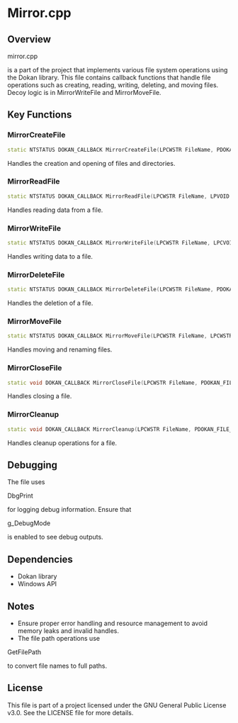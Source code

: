 # Mirror.cpp

## Overview


mirror.cpp

 is a part of the project that implements various file system operations using the Dokan library. This file contains callback functions that handle file operations such as creating, reading, writing, deleting, and moving files. Decoy logic is in MirrorWriteFile and MirrorMoveFile.

## Key Functions

### MirrorCreateFile
```cpp
static NTSTATUS DOKAN_CALLBACK MirrorCreateFile(LPCWSTR FileName, PDOKAN_IO_SECURITY_CONTEXT SecurityContext, ACCESS_MASK DesiredAccess, ULONG FileAttributes, ULONG ShareAccess, ULONG CreateDisposition, ULONG CreateOptions, PDOKAN_FILE_INFO DokanFileInfo);
```
Handles the creation and opening of files and directories.

### MirrorReadFile
```cpp
static NTSTATUS DOKAN_CALLBACK MirrorReadFile(LPCWSTR FileName, LPVOID Buffer, DWORD BufferLength, LPDWORD ReadLength, LONGLONG Offset, PDOKAN_FILE_INFO DokanFileInfo);
```
Handles reading data from a file.

### MirrorWriteFile
```cpp
static NTSTATUS DOKAN_CALLBACK MirrorWriteFile(LPCWSTR FileName, LPCVOID Buffer, DWORD NumberOfBytesToWrite, LPDWORD NumberOfBytesWritten, LONGLONG Offset, PDOKAN_FILE_INFO DokanFileInfo);
```
Handles writing data to a file.

### MirrorDeleteFile
```cpp
static NTSTATUS DOKAN_CALLBACK MirrorDeleteFile(LPCWSTR FileName, PDOKAN_FILE_INFO DokanFileInfo);
```
Handles the deletion of a file.

### MirrorMoveFile
```cpp
static NTSTATUS DOKAN_CALLBACK MirrorMoveFile(LPCWSTR FileName, LPCWSTR NewFileName, BOOL ReplaceIfExisting, PDOKAN_FILE_INFO DokanFileInfo);
```
Handles moving and renaming files.

### MirrorCloseFile
```cpp
static void DOKAN_CALLBACK MirrorCloseFile(LPCWSTR FileName, PDOKAN_FILE_INFO DokanFileInfo);
```
Handles closing a file.

### MirrorCleanup
```cpp
static void DOKAN_CALLBACK MirrorCleanup(LPCWSTR FileName, PDOKAN_FILE_INFO DokanFileInfo);
```
Handles cleanup operations for a file.

## Debugging
The file uses 

DbgPrint

 for logging debug information. Ensure that 

g_DebugMode

 is enabled to see debug outputs.

## Dependencies
- Dokan library
- Windows API

## Notes
- Ensure proper error handling and resource management to avoid memory leaks and invalid handles.
- The file path operations use 

GetFilePath

 to convert file names to full paths.

## License
This file is part of a project licensed under the GNU General Public License v3.0. See the LICENSE file for more details.